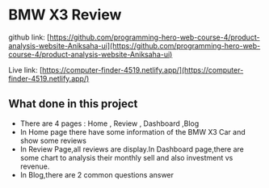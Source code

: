 # BMW X3 Review

github link: [https://github.com/programming-hero-web-course-4/product-analysis-website-Aniksaha-ui](https://github.com/programming-hero-web-course-4/product-analysis-website-Aniksaha-ui)

Live link: [https://computer-finder-4519.netlify.app/](https://computer-finder-4519.netlify.app/)

## What done in this project

- There are 4 pages : Home , Review , Dashboard ,Blog
- In Home page there have some information of the BMW X3 Car and show some reviews
- In Review Page,all reviews are display.In Dashboard page,there are some chart to analysis their monthly sell and also investment vs revenue.
- In Blog,there are 2 common questions answer
